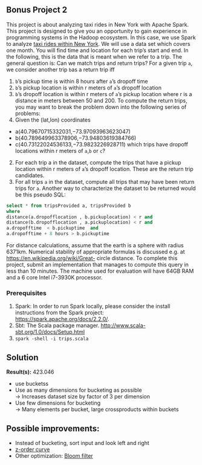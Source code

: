 ## Bonus Project 2
This project is about analyzing taxi rides in New York with Apache Spark.
This project is designed to give you an opportunity to gain experience in programming
systems in the Hadoop ecosystem.  In this case, we use Spark to analyze [taxi rides within New York](https://www1.nyc.gov/site/tlc/about/tlc-trip-record-data.page).
We will use a data set which covers one month.  You will find time and location for each
trip’s start and end.  In the following, this is the data that is meant when we refer to a
trip. The  general  question  is:  Can  we  match  trips  and  return  trips?   For  a  given  trip `a`,  we
consider another trip `b`as a return trip iff   
1.  `b`’s pickup time is within 8 hours after `a`’s dropoff time   
2.  `b`’s pickup location is within r meters of `a`’s dropoff location
3.  `b`’s dropoff location is within r meters of `a`’s pickup location where r is a distance in meters between 50 and 200.
To compute the return trips, you may want to break the problem down into the following series of problems:
1.  Given the (lat,lon) coordinates 
  - a(40.79670715332031,−73.97093963623047)
  - b(40.789649963378906,−73.94803619384766)
  - c(40.73122024536133,−73.9823226928711)
which trips have dropoff locations within r meters of `a`,`b` or `c`?
2.  For each trip a in the dataset, compute the trips that have a pickup location within r meters of `a`’s dropoff location.  These are the return trip candidates.
3.  For all trips `a` in the dataset, compute all trips that may have been return trips for `a`.
Another way to characterize the dataset to be returned would be this pseudo SQL:
```sql
select * from tripsProvided a, tripsProvided b
where
distance(a.dropofflocation , b.pickuplocation) < r and
distance(b.dropofflocation , a.pickuplocation) < r and
a.dropofftime  < b.pickuptime  and
a.dropofftime + 8 hours > b.pickuptime
```
For distance calculations, assume that the earth is a sphere with radius 6371km. Numerical
stability of appropriate formulas is discussed e.g.  at https://en.wikipedia.org/wiki/Great-
circle distance. To complete this project, submit an implementation that manages to compute this query in
less than 10 minutes. The machine used for evaluation will have 64GB RAM and a 6 core Intel i7-3930K processor.

### Prerequisites
1.  Spark: In order to run Spark locally,  please consider the install instructions from
the Spark project:  https://spark.apache.org/docs/2.2.0/.
2.  Sbt: The Scala package manager.  http://www.scala-sbt.org/1.0/docs/Setup.html 
3.  ```spark -shell -i trips.scala```

## Solution
**Result(s):** 423.046
- use bucketss 
- Use as many dimensions for bucketing as possible   
-> Increases dataset size by factor of 3 per 
dimension 
- Use few dimensions for bucketing  
-> Many elements per bucket, large crossproducts 
within buckets 

## Possible improvements:
- Instead of bucketing, sort input and look left and right 
- [z-order curve](https://aws.amazon.com/blogs/database/z-order-indexing-for-multifaceted-queries-in-amazon-dynamodb-part-1/?sc_channel=sm&sc_campaign=zackblog&sc_country=global&sc_geo=global&sc_category=rds&sc_outcome=aware&adbsc=awsdbblog_social_20170517_72417147&adbid=864895517733470208&adbpl=tw&adbpr=66780587)
- Other optimization: [Bloom filter](https://www.kdnuggets.com/2016/08/gentle-introduction-bloom-filter.html)
